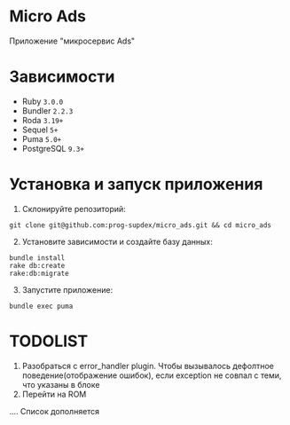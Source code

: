 # Micro Ads

Приложение "микросервис Ads"

# Зависимости

- Ruby `3.0.0`
- Bundler `2.2.3`
- Roda `3.19+`
- Sequel `5+`
- Puma `5.0+`
- PostgreSQL `9.3+`

# Установка и запуск приложения

1. Склонируйте репозиторий:

```
git clone git@github.com:prog-supdex/micro_ads.git && cd micro_ads
```

2. Установите зависимости и создайте базу данных:

```
bundle install
rake db:create
rake:db:migrate
```

3. Запустите приложение:

```
bundle exec puma
```

# TODOLIST
1. Разобраться с error_handler plugin. Чтобы вызывалось дефолтное поведение(отображение ошибок), если exception не совпал с теми, что указаны в блоке
2. Перейти на ROM

....
Список дополняется

